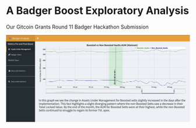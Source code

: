 # A Badger Boost Exploratory Analysis

Our Gitcoin Grants Round 11 Badger Hackathon Submission

![](images/dashboard.png)
